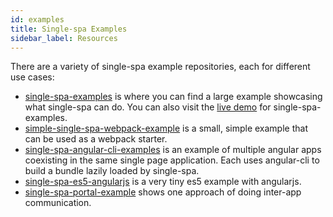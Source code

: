 ```yaml
---
id: examples
title: Single-spa Examples
sidebar_label: Resources
---
```


There are a variety of single-spa example repositories, each for different use cases:
- [single-spa-examples](https://github.com/CanopyTax/single-spa-examples) is where you can find a large example showcasing what single-spa can do. You can also visit the [live demo](http://single-spa.surge.sh) for single-spa-examples.
- [simple-single-spa-webpack-example](https://github.com/joeldenning/simple-single-spa-webpack-example) is a small, simple example that can be used as a webpack starter.
- [single-spa-angular-cli-examples](https://github.com/PlaceMe-SAS/single-spa-angular-cli-examples) is an example of multiple angular apps coexisting in the same single page application. Each uses angular-cli to build a bundle lazily loaded by single-spa.
- [single-spa-es5-angularjs](https://github.com/joeldenning/single-spa-es5-angularjs) is a very tiny es5 example with angularjs.
- [single-spa-portal-example](https://github.com/me-12/single-spa-portal-example) shows one approach of doing inter-app communication.

